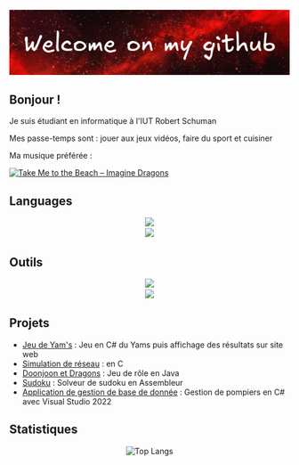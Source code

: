 <p align="center">
  <img src="banniere.png" alt="bannièree" width="800"/>
</p>



## Bonjour ! 
Je suis étudiant en informatique à l'IUT Robert Schuman 

Mes passe-temps sont : jouer aux jeux vidéos, faire du sport et cuisiner

Ma musique préférée : 
<p>
  <a href="https://www.youtube.com/watch?v=7HLrviPwEaU" target="_blank">
    <img src="https://i.ytimg.com/vi/7HLrviPwEaU/hqdefault.jpg" alt="Take Me to the Beach – Imagine Dragons" width="300"/>
  </a>
</p>

## Languages
<p align="center">
  <a href="https://skillicons.dev">
    <img src="https://skillicons.dev/icons?i=php,html,css,cs,c" />
    <br>
    <img src="https://skillicons.dev/icons?i=java,javascript,sqlite,bash" />
  </a>
</p>

## Outils
<p align="center">
  <a href="https://skillicons.dev">
   <img src="https://skillicons.dev/icons?i=github,gitlab,vscodium,vscode,visualstudio" />
    <br>
   <img src="https://skillicons.dev/icons?i=godot,postman,idea,clion,vim,linux,windows" /> 
  </a>
</p>

## Projets
- [Jeu de Yam's](https://github.com/noahdumangin/Yams) : Jeu en C# du Yams puis affichage des résultats sur site web
- [Simulation de réseau](https://github.com/tonprofil/Simulation_de_reseau_en_C) : en C
- [Doonjoon et Dragons](https://github.com/noahdumangin/DOOjons-Et-Dragons)  : Jeu de rôle en Java
- [Sudoku](https://github.com/noahdumangin/Sudoku)  : Solveur de sudoku en Assembleur
- [Application de gestion de base de donnée](https://github.com/noahdumangin/Appli_gestion_pompiers)  : Gestion de pompiers en C# avec Visual Studio 2022

## Statistiques
<p align="center">
  <img src="https://github-readme-stats.vercel.app/api/top-langs/?username=noahdumangin&layout=compact&theme=tokyonight" alt="Top Langs" />
</p>
